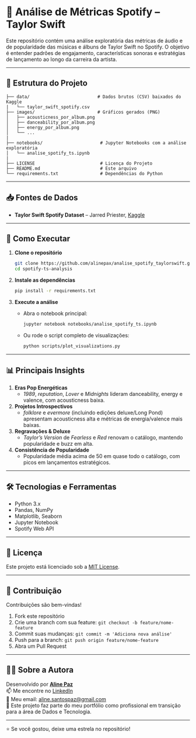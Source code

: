 # 🎵 Análise de Métricas Spotify – Taylor Swift

Este repositório contém uma análise exploratória das métricas de áudio e de popularidade das músicas e álbuns de Taylor Swift no Spotify. O objetivo é entender padrões de engajamento, características sonoras e estratégias de lançamento ao longo da carreira da artista.

---

## 📁 Estrutura do Projeto

```
├── data/                          # Dados brutos (CSV) baixados do Kaggle
|   └── taylor_swift_spotify.csv
├── images/                        # Gráficos gerados (PNG)
│   ├── acousticness_por_album.png
│   ├── danceability_por_album.png
│   ├── energy_por_album.png
│   └── ...
|
├── notebooks/                      # Jupyter Notebooks com a análise exploratória
│   └── analise_spotify_ts.ipynb
|
├── LICENSE                         # Licença do Projeto
├── README.md                       # Este arquivo
└── requirements.txt                # Dependências do Python
```

--- 

## 📥 Fontes de Dados

- **Taylor Swift Spotify Dataset** – Jarred Priester, [Kaggle](https://www.kaggle.com/datasets/jarredpriester/taylor-swift-spotify-dataset) 


---

## 🚀 Como Executar

1. **Clone o repositório**  
   ```bash
   git clone https://github.com/alinepax/analise_spotify_taylorswift.git
   cd spotify-ts-analysis
   ```

2. **Instale as dependências**  
   ```bash
   pip install -r requirements.txt
   ```

3. **Execute a análise**  
   - Abra o notebook principal:  
     ```bash
     jupyter notebook notebooks/analise_spotify_ts.ipynb
     ```
   - Ou rode o script completo de visualizações:  
     ```bash
     python scripts/plot_visualizations.py
     ```

---

## 📊 Principais Insights

1. **Eras Pop Energéticas**  
   - *1989*, *reputation*, *Lover* e *Midnights* lideram danceability, energy e valence, com acousticness baixa.  
2. **Projetos Introspectivos**  
   - *folklore* e *evermore* (incluindo edições deluxe/Long Pond) apresentam acousticness alta e métricas de energia/valence mais baixas.  
3. **Regravações & Deluxe**  
   - *Taylor’s Version* de *Fearless* e *Red* renovam o catálogo, mantendo popularidade e buzz em alta.  
4. **Consistência de Popularidade**  
   - Popularidade média acima de 50 em quase todo o catálogo, com picos em lançamentos estratégicos.

---

## 🛠️ Tecnologias e Ferramentas

- Python 3.x  
- Pandas, NumPy  
- Matplotlib, Seaborn  
- Jupyter Notebook  
- Spotify Web API

---

## 📄 Licença

Este projeto está licenciado sob a [MIT License](LICENSE).

---

## 🤝 Contribuição

Contribuições são bem-vindas!  
1. Fork este repositório  
2. Crie uma branch com sua feature: `git checkout -b feature/nome-feature`  
3. Commit suas mudanças: `git commit -m 'Adiciona nova análise'`  
4. Push para a branch: `git push origin feature/nome-feature`  
5. Abra um Pull Request

---

## 👩‍💻 Sobre a Autora

Desenvolvido por **[Aline Paz](https://github.com/alinepax)**  
📫 Me encontre no [LinkedIn](https://www.linkedin.com/in/alinedapaz/)  
📧 Meu email: aline.santospaz@gmail.com  
🎯 Este projeto faz parte do meu portfólio como profissional em transição para a área de Dados e Tecnologia.

---

⭐ Se você gostou, deixe uma estrela no repositório!
